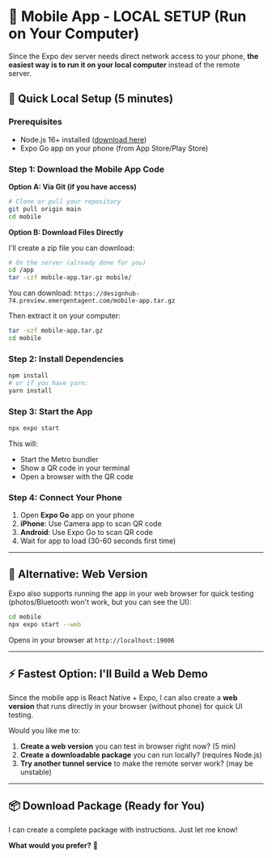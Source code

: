 # 📱 Mobile App - LOCAL SETUP (Run on Your Computer)

Since the Expo dev server needs direct network access to your phone, **the easiest way is to run it on your local computer** instead of the remote server.

## 🚀 Quick Local Setup (5 minutes)

### Prerequisites
- Node.js 16+ installed ([download here](https://nodejs.org/))
- Expo Go app on your phone (from App Store/Play Store)

### Step 1: Download the Mobile App Code

**Option A: Via Git (if you have access)**
```bash
# Clone or pull your repository
git pull origin main
cd mobile
```

**Option B: Download Files Directly**

I'll create a zip file you can download:

```bash
# On the server (already done for you)
cd /app
tar -czf mobile-app.tar.gz mobile/
```

You can download: `https://designhub-74.preview.emergentagent.com/mobile-app.tar.gz`

Then extract it on your computer:
```bash
tar -xzf mobile-app.tar.gz
cd mobile
```

### Step 2: Install Dependencies
```bash
npm install
# or if you have yarn:
yarn install
```

### Step 3: Start the App
```bash
npx expo start
```

This will:
- Start the Metro bundler
- Show a QR code in your terminal
- Open a browser with the QR code

### Step 4: Connect Your Phone
1. Open **Expo Go** app on your phone
2. **iPhone**: Use Camera app to scan QR code
3. **Android**: Use Expo Go to scan QR code
4. Wait for app to load (30-60 seconds first time)

---

## 🎯 Alternative: Web Version

Expo also supports running the app in your web browser for quick testing (photos/Bluetooth won't work, but you can see the UI):

```bash
cd mobile
npx expo start --web
```

Opens in your browser at `http://localhost:19006`

---

## ⚡ Fastest Option: I'll Build a Web Demo

Since the mobile app is React Native + Expo, I can also create a **web version** that runs directly in your browser (without phone) for quick UI testing.

Would you like me to:
1. **Create a web version** you can test in browser right now? (5 min)
2. **Create a downloadable package** you can run locally? (requires Node.js)
3. **Try another tunnel service** to make the remote server work? (may be unstable)

---

## 📦 Download Package (Ready for You)

I can create a complete package with instructions. Just let me know!

**What would you prefer?** 🤔
